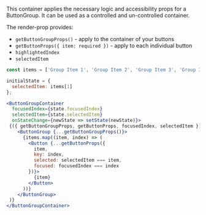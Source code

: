 This container applies the necessary logic and accessibility props for a ButtonGroup. It can be used as a controlled and un-controlled container.

The render-prop provides:

- `getButtonGroupProps()` - apply to the container of your buttons
- `getButtonProps({ item: required })` - apply to each individual button
- `highlightedIndex`
- `selectedItem`

```jsx
const items = ['Group Item 1', 'Group Item 2', 'Group Item 3', 'Group Item 4'];

initialState = {
  selectedItem: items[1]
};

<ButtonGroupContainer
  focusedIndex={state.focusedIndex}
  selectedItem={state.selectedItem}
  onStateChange={newState => setState(newState)}>
 {({ getButtonGroupProps, getButtonProps, focusedIndex, selectedItem }) => (
    <ButtonGroup {...getButtonGroupProps()}>
      {items.map((item, index) => (
        <Button {...getButtonProps({
          item,
          key: index,
          selected: selectedItem === item,
          focused: focusedIndex === index
        })}>
          {item}
        </Button>
      ))}
    </ButtonGroup>
 )}
</ButtonGroupContainer>
```
